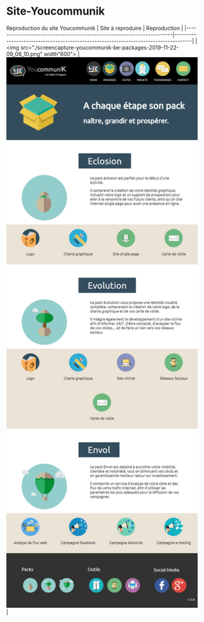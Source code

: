 # Site-Youcommunik
Reproduction du site Youcommunik 
|                            Site à reproduire                           |                                 Reproduction                                        |
|------------------------------------------------------------------------|-------------------------------------------------------------------------------------|
| <img src="./screencapture-youcommunik-be-packages-2019-11-22-09_08_10.png" width"600"> | <img src="./YouCommunik_Reproduction.png" width="600"> |


